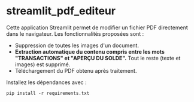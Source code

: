 # streamlit_pdf_editeur

Cette application Streamlit permet de modifier un fichier PDF directement dans le navigateur. Les fonctionnalités proposées sont :

- Suppression de toutes les images d'un document.
- **Extraction automatique du contenu compris entre les mots "TRANSACTIONS" et "APERÇU DU SOLDE".** Tout le reste (texte et images) est supprimé.
- Téléchargement du PDF obtenu après traitement.

Installez les dépendances avec :
```
pip install -r requirements.txt
```
